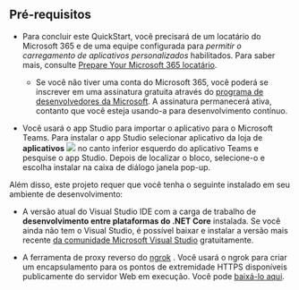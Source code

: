 ## <a name="prerequisites"></a>Pré-requisitos

- Para concluir este QuickStart, você precisará de um locatário do Microsoft 365 e de uma equipe configurada para *permitir o carregamento de aplicativos personalizados* habilitados. Para saber mais, consulte [Prepare Your Microsoft 365 locatário](~/concepts/build-and-test/prepare-your-o365-tenant.md).
  - Se você não tiver uma conta do Microsoft 365, você poderá se inscrever em uma assinatura gratuita através do [programa de desenvolvedores da Microsoft](https://developer.microsoft.com/en-us/microsoft-365/dev-program). A assinatura permanecerá ativa, contanto que você esteja usando-a para desenvolvimento contínuo.

- Você usará o app Studio para importar o aplicativo para o Microsoft Teams. Para instalar o app Studio selecionar aplicativo da loja de **aplicativos** ![ ](~/assets/images/tab-images/storeApp.png) no canto inferior esquerdo do aplicativo Teams e pesquise o app Studio. Depois de localizar o bloco, selecione-o e escolha instalar na caixa de diálogo janela pop-up.

Além disso, este projeto requer que você tenha o seguinte instalado em seu ambiente de desenvolvimento:

- A versão atual do Visual Studio IDE com a carga de trabalho de **desenvolvimento entre plataformas do .NET Core** instalada. Se você ainda não tem o Visual Studio, é possível baixar e instalar a versão mais recente [da comunidade Microsoft Visual Studio](https://visualstudio.microsoft.com/downloads) gratuitamente.

- A ferramenta de proxy reverso do [ngrok](https://ngrok.com) . Você usará o ngrok para criar um encapsulamento para os pontos de extremidade HTTPS disponíveis publicamente do servidor Web em execução. Você pode [baixá-lo aqui](https://ngrok.com/download).
